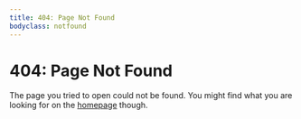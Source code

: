 ```yaml
---
title: 404: Page Not Found
bodyclass: notfound
---
```

# 404: Page Not Found
The page you tried to open could not be found. You might find what you are looking for on the [homepage](/) though.
